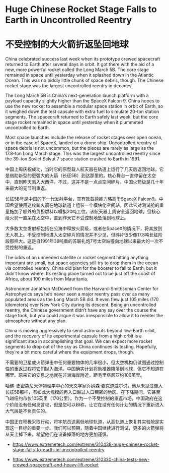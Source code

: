 # Huge Chinese Rocket Stage Falls to Earth in Uncontrolled Reentry

# 不受控制的大火箭折返坠回地球

China celebrated success last week when its prototype crewed spacecraft returned to Earth after several days in orbit. It got there with the aid of a new, more powerful rocket called the Long March 5B. The core stage remained in space until yesterday when it splashed down in the Atlantic Ocean. This was no piddly little chunk of space debris, though. The Chinese rocket stage was the largest uncontrolled reentry in decades.

The Long March 5B is China’s next-generation launch platform with a payload capacity slightly higher than the SpaceX Falcon 9. China hopes to use the new rocket to assemble a modular space station in orbit of Earth, so it weighed down the test capsule with extra fuel to simulate 20-ton station segments. The spacecraft returned to Earth safely last week, but the core stage rocket remained in space until yesterday when it plummeted uncontrolled to Earth.

Most space launches include the release of rocket stages over open ocean, or in the case of SpaceX, landed on a drone ship. Uncontrolled reentry of space debris is not uncommon, but the pieces are rarely as large as the 17.8-ton Long March stage. This was the largest uncontrolled reentry since the 39-ton Soviet Salyut 7 space station crashed to Earth in 1991.

中国上周庆祝成功，当时它的原型载人航天器在轨道上运行了几天后返回地球。它是借助新型的更强大的火箭（长征5B）到达那里的。核心舞台一直停留在太空中，直到昨天溅入大西洋。不过，这并不是一点点空间碎片。中国火箭级是几十年来最大的无节制重返。

长征5B号是中国的下一代发射平台，其有效载荷能力略高于SpaceX Falcon9。中国希望使用这枚新火箭在地球轨道上组装一个模块化空间站，因此它对测试舱的重量施加了额外的负担燃料以模拟20吨工位。该航天器上周安全返回地球，但核心级火箭一直呆在太空中，直到昨天它不受控制地坠落到地球上。

大多数太空发射都包括在公海中释放火箭级，或者在SpaceX的情况下，将其放到无人机上。不受控制地进入太空碎片的情况并不少见，但碎片很少像17.8吨长征阶段那样大。这是自1991年39吨重的苏联礼炮7号太空站撞向地球以来最大的一次不受控制的重返。

The odds of an unneeded satellite or rocket segment hitting anything important are small, but space agencies still try to drop them in the ocean via controlled reentry. China did plan for the booster to fall to Earth, but it didn’t know where. Its resting place turned out to be just off the coast of Africa, about 100 miles from Mauritania.

Astronomer Jonathan McDowell from the Harvard-Smithsonian Center for Astrophysics says he’s never seen a major reentry pass over as many populated areas as the Long March 5B did. It even flew just 105 miles (170 kilometers) over New York City during its descent. Being an uncontrolled reentry, the Chinese government didn’t have any say over the course the stage took, but you could argue it was irresponsible to allow it to reenter the atmosphere without any plan.

China is moving aggressively to send astronauts beyond low-Earth orbit, and the recovery of its experimental capsule from a high orbit is a significant step in accomplishing that goal. We can expect more rocket segments to drop out of the sky as China continues its testing. Hopefully, they’re a bit more careful where the equipment drops, though.

不需要的卫星或火箭弹击中任何重要物体的几率很小，但太空机构仍试图通过控制性的重返过程将它们抛入海洋。中国确实计划将助推器降落到地球，但它不知道在哪里。原来它的安息之地就在非洲海岸附近，距毛里塔尼亚约100英里。

哈佛-史密森尼天体物理学中心的天文学家乔纳森·麦克道威尔说，他从未见过像大长征5B那样，有如此大规模的再入口越过人口稠密的地区。在下降期间，它甚至飞越纽约市仅105英里（170公里）。作为一个不受控制的重返市场，中国政府在这个阶段没有任何发言权，但是您可以辩称，让它在没有任何计划的情况下重新进入大气层是不负责任的。

中国正在积极采取行动，将宇航员送离低地球轨道，从高轨道上恢复其实验舱是实现这一目标的重要一步。我们可以预期，随着中国继续进行测试，更多的火箭弹将从天上掉下来。希望他们在设备掉落的地方更加谨慎。


- https://www.extremetech.com/extreme/310438-huge-chinese-rocket-stage-falls-to-earth-in-uncontrolled-reentry

- https://www.extremetech.com/extreme/310330-china-tests-new-crewed-spacecraft-and-heavy-lift-rocket
